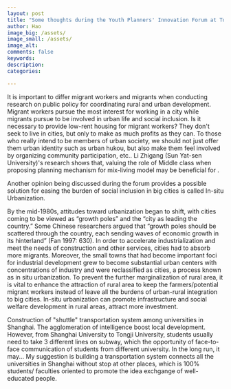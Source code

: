 ```yaml
---
layout: post
title: "Some thoughts during the Youth Planners' Innovation Forum at Tongji University"
author: Hao
image_big: /assets/
image_small: /assets/
image_alt: 
comments: false
keywords:
description:
categories:

---
```


It is important to differ migrant workers and migrants when conducting research on public policy for coordinating rural and urban development. Migrant workers pursue the most interest for working in a city while migrants pursue to be involved in urban life and social inclusion. Is it necessary to provide low-rent housing for migrant workers? They don't seek to live in cities, but only to make as much profits as they can. To those who really intend to be members of urban society, we should not just offer them urban identity such as urban hukou, but also make them feel involved by organizing community participation, etc.. Li Zhigang (Sun Yat-sen University)'s research shows that, valuing the role of Middle class when proposing planning mechanism for mix-living model may be beneficial for .

Another opinion being discussed during the forum provides a possible solution for easing the burden of social inclusion in big cities is called In-situ Urbanization.


By the mid-1980s, attitudes toward urbanization began to shift, with cities coming to be viewed as “growth poles” and the “city as leading the country.” Some Chinese researchers argued that “growth poles should be scattered through the country, each sending waves of economic growth in its hinterland” (Fan 1997: 630). In order to accelerate industrialization and meet the needs of construction and other services, cities had to absorb more migrants. Moreover, the small towns that had become important foci for industrial development grew to become substantial urban centers with concentrations of industry and were reclassified as cities, a process known as in situ urbanization.
To prevent the further marginalization of rural area, it is vital to enhance the attraction of rural area to keep the farmers/potential migrant workers instead of leave all the burdens of urban-rural integration to big cities. In-situ urbanization can promote infrastructure and social welfare development in rural areas, attract more investment.

Construction of "shuttle" transportation system among universities in Shanghai. The agglomeration of intelligence boost local development. However, from Shanghai University to Tongji University, students usually need to take 3 different lines on subway, which the opportunity of face-to-face communication of students from different university. In the long run, it may... My suggestion is building a transportation system connects all the universities in Shanghai without stop at other places, which is 100% students/ faculties oriented to promote the idea exchgange of well-educated people.
